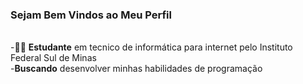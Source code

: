 ### Sejam Bem Vindos ao Meu Perfil          
<br>
-🧑‍💻 <b>Estudante</b> em tecnico de informática para internet pelo Instituto Federal Sul de Minas
<br>
-<b>Buscando</b> desenvolver minhas habilidades de programação
